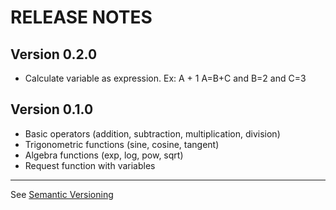 # RELEASE NOTES

## Version 0.2.0
- Calculate variable as expression. Ex: A + 1 A=B+C and B=2 and C=3

## Version 0.1.0
- Basic operators (addition, subtraction, multiplication, division)
- Trigonometric functions (sine, cosine, tangent)
- Algebra functions (exp, log, pow, sqrt)
- Request function with variables

------------------------------------------------------------
See [Semantic Versioning](http://semver.org/) 